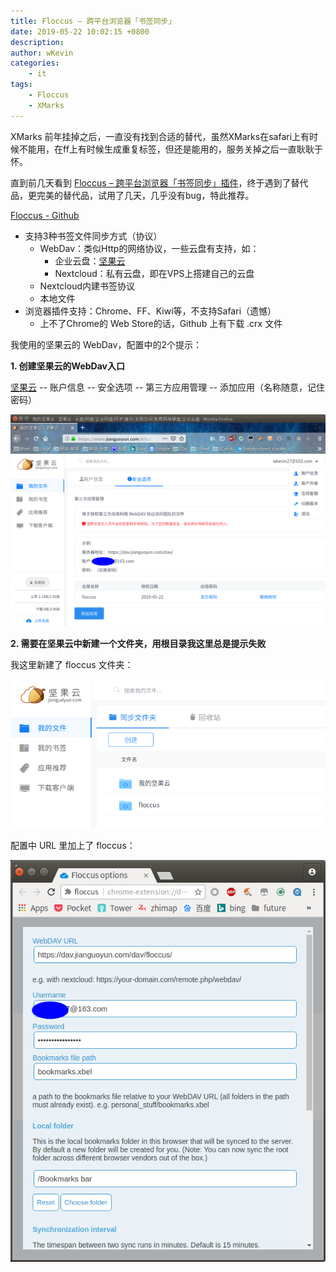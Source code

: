 ```yaml
---
title: Floccus – 跨平台浏览器「书签同步」
date: 2019-05-22 10:02:15 +0800
description: 
author: wKevin
categories: 
    - it
tags:
    - Floccus
    - XMarks
---
```


XMarks 前年挂掉之后，一直没有找到合适的替代，虽然XMarks在safari上有时候不能用，在ff上有时候生成重复标签，但还是能用的，服务关掉之后一直耿耿于怀。

直到前几天看到 [Floccus – 跨平台浏览器「书签同步」插件](https://www.appinn.com/floccus/)，终于遇到了替代品，更完美的替代品，试用了几天，几乎没有bug，特此推荐。

[Floccus - Github](https://github.com/marcelklehr/floccus)

- 支持3种书签文件同步方式（协议）
    - WebDav：类似Http的网络协议，一些云盘有支持，如：
        - 企业云盘：[坚果云](https://www.jianguoyun.com)
        - Nextcloud：私有云盘，即在VPS上搭建自己的云盘
    - Nextcloud内建书签协议
    - 本地文件
- 浏览器插件支持：Chrome、FF、Kiwi等，不支持Safari（遗憾）
    - 上不了Chrome的 Web Store的话，Github 上有下载 .crx 文件


我使用的坚果云的 WebDav，配置中的2个提示：

**1. 创建坚果云的WebDav入口**

[坚果云](https://www.jianguoyun.com) -- 账户信息 -- 安全选项 -- 第三方应用管理 -- 添加应用（名称随意，记住密码）

![](/images/posts/2019-05-22-floccus/jgyadd.png)

**2. 需要在坚果云中新建一个文件夹，用根目录我这里总是提示失败**

我这里新建了 floccus 文件夹：

![](/images/posts/2019-05-22-floccus/jianguoyun.png)

配置中 URL 里加上了 floccus：

![](/images/posts/2019-05-22-floccus/floccus.png)
